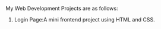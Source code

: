 My Web Development Projects are as follows:
1) Login Page:A mini frontend project using HTML and CSS.
